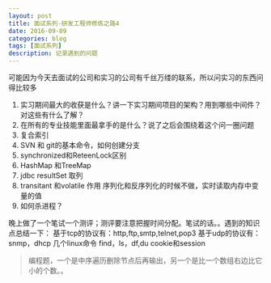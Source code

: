 ```yaml
---
layout: post
title: 面试系列-研发工程师修炼之路4
date: 2016-09-09
categories: blog
tags: [面试系列]
description: 记录遇到的问题
---
```


可能因为今天去面试的公司和实习的公司有千丝万缕的联系，所以问实习的东西问得比较多

1. 实习期间最大的收获是什么？讲一下实习期间项目的架构？用到哪些中间件？对这些有什么了解？
2. 在所有的专业技能里面最拿手的是什么？说了之后会围绕着这个问一圈问题
3. 复合索引
4. SVN 和 git的基本命令，如何创建分支
5. synchronized和ReteenLock区别
6. HashMap 和TreeMap
7. jdbc resultSet 取列
8. transitant 和volatile 作用 序列化和反序列化的时候不做，实时读取内存中变量的值
9. 如何杀进程？


晚上做了一个笔试一个测评；测评要注意把握时间分配。笔试的话。。遇到的知识点总结一下：
    基于tcp的协议有：http,ftp,smtp,telnet,pop3
    基于udp的协议有：snmp，dhcp
    几个linux命令 find，ls，df,du
    cookie和session

>编程题，一个是中序遍历删除节点后再输出，另一个是比一个数组右边比它小的个数。。